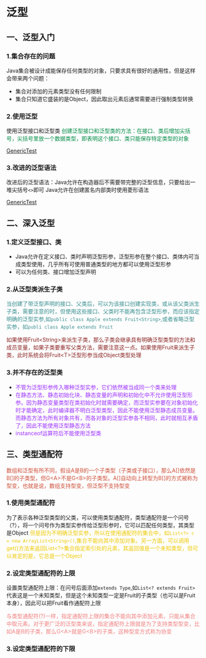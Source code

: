 # 泛型

## 一、泛型入门

### 1.集合存在的问题

Java集合被设计成能保存任何类型的对象，只要求具有很好的通用性，但是这样会带来两个问题：

* 集合对添加的元素类型没有任何限制
* 集合只知道它盛装的是Object，因此取出元素后通常需要进行强制类型转换

### 2.使用泛型

使用泛型接口和泛型类
<font color=#008B45>创建泛型接口和泛型类的方法：在接口、类后增加尖括号，尖括号里放一个数据类型，即表明这个接口、类只能保存特定类型的对象</font>

[GenericTest](../java_code/src/code/GenericTest.java)

### 3.改进的泛型语法

改进后的泛型语法：Java允许在构造器后不需要带完整的泛型信息，只要给出一堆尖括号`<>`即可
Java允许在创建匿名内部类时使用菱形语法

[GenericTest](../java_code/src/code/GenericTest.java)

## 二、深入泛型

### 1.定义泛型接口、类

* Java允许在定义接口、类时声明泛型形参，泛型形参在整个接口、类体内可当成类型使用，几乎所有可使用普通类型的地方都可以使用泛型形参
* 可以为任何类、接口增加泛型声明

### 2.从泛型类派生子类

<font color=#388E8E>当创建了带泛型声明的接口、父类后，可以为该接口创建实现类，或从该父类派生子类，需要注意的时，但使用这些接口、父类时不能再包含泛型形参，而应该指定明确的泛型实参,如`public class Apple extends Fruit<String>`,或者省略泛型实参，如`publi class Apple extends Fruit`</font>

<font color=#8B2323>如果使用Fruit\<String>来派生子类，那么子类会继承具有明确泛型类型的方法和成员变量，如果子类要重写父类方法，需要注意这一点。如果使用Fruit来派生子类，此时系统会将Fruit\<T>泛型形参当成Object类型处理</font>

### 3.并不存在的泛型类

* <font color=#9B30FF>不管为泛型形参传入哪种泛型实参，它们依然被当成同一个类来处理</font>
* <font color=#9B30FF>在静态方法、静态初始化块、静态变量的声明和初始化中不允许使用泛型形参。因为静态变量类型在类初始化时就需要确定，而泛型实参要在对象初始化时才能确定，此时编译器不明白泛型类型，因此不能使用泛型静态成员变量。而静态方法为所有对象共有，而各对象的泛型实参各不相同，此时就相互矛盾了，因此不能使用泛型静态方法</font>
* <font color=#9B30FF>instanceof运算符后不能使用泛型类</font>

## 三、类型通配符

<font color=#CD4F39>数组和泛型有所不同，假设A是B的一个子类型（子类或子接口），那么A[]依然是B[]的子类型，但G\<A>不是G\<B>的子类型。A[]自动向上转型为B[]的方式被称为型变，也就是说，数组支持型变，但泛型不支持型变</font>

### 1.使用类型通配符

为了表示各种泛型类型的父类，可以使用类型通配符，类型通配符是一个问号（?），将一个问号作为类型实参传给泛型形参时，它可以匹配任何类型，其类型是Object
<font color=#EEC900>但是因为不明确泛型实参，所以在使用通配符的集合中，如`List<?> c = new ArrayList<String>()`,集合不能向其中添加对象。另一方面，可以调用get()方法来返回List<?>集合指定索引处的元素，其返回值是一个未知类型，但可以肯定的是，它总是一个Object</font>

### 2.设定类型通配符的上限

设置类型通配符上限：在问号后面添加`extends Type`,如`List<? extends Fruit>`代表这是一个未知类型，但是这个未知类型一定是Fruit的子类型（也可以是Fruit本身），因此可以把Fruit看作通配符上限

<font color=#F08080>与类型通配符(?)一样，指定通配符上限的集合不能向其中添加元素，只能从集合中取元素。对于更广泛的泛型类来说，指定通配符上限就是为了支持类型型变，比如A是B的子类，那么G\<A>就是G\<B>的子类，这种型变方式称为协变</font>

### 3.设定类型通配符的下限

